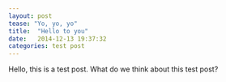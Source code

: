 ```yaml
---
layout: post
tease: "Yo, yo, yo"
title:  "Hello to you"
date:   2014-12-13 19:37:32
categories: test post
---
```


Hello, this is a test post. What do we think about this test post?
